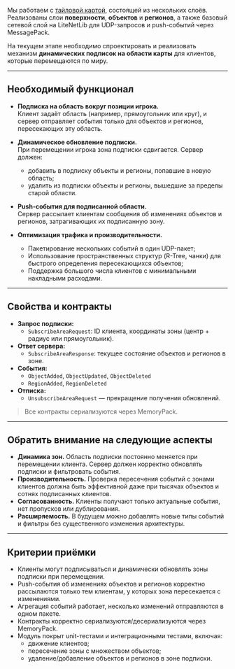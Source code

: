Мы работаем с [тайловой картой](https://github.com/s-prozorov/TestDayTasks/blob/main/TASK_1_1.md), состоящей из нескольких слоёв.  
Реализованы слои **поверхности**, **объектов** и **регионов**, а также базовый сетевой слой на LiteNetLib для UDP-запросов и push-событий через MessagePack.  

На текущем этапе необходимо спроектировать и реализовать механизм **динамических подписок на области карты** для клиентов, которые перемещаются по миру.  

---

## Необходимый функционал

- **Подписка на область вокруг позиции игрока.**  
  Клиент задаёт область (например, прямоугольник или круг), и сервер отправляет события только для объектов и регионов, пересекающих эту область.  

- **Динамическое обновление подписки.**  
  При перемещении игрока зона подписки сдвигается. Сервер должен:
  - добавить в подписку объекты и регионы, попавшие в новую область;  
  - удалить из подписки объекты и регионы, вышедшие за пределы старой области.  

- **Push-события для подписанной области.**  
  Сервер рассылает клиентам сообщения об изменениях объектов и регионов, затрагивающих их подписанную зону.  

- **Оптимизация трафика и производительности.**  
  - Пакетирование нескольких событий в один UDP-пакет;  
  - Использование пространственных структур (R-Tree, чанки) для быстрого определения пересекающихся объектов;  
  - Поддержка большого числа клиентов с минимальными накладными расходами.  

---

## Свойства и контракты

- **Запрос подписки:**
  - `SubscribeAreaRequest`: ID клиента, координаты зоны (центр + радиус или прямоугольник).  
- **Ответ сервера:**
  - `SubscribeAreaResponse`: текущее состояние объектов и регионов в зоне.  
- **События:**
  - `ObjectAdded`, `ObjectUpdated`, `ObjectDeleted`  
  - `RegionAdded`, `RegionDeleted`  
- **Отписка:**
  - `UnsubscribeAreaRequest` — прекращение получения обновлений.  

> Все контракты сериализуются через MemoryPack.  

---

## Обратить внимание на следующие аспекты

- **Динамика зон.** Область подписки постоянно меняется при перемещении клиента. Сервер должен корректно обновлять подписки и фильтровать события.  
- **Производительность.** Проверка пересечения событий с зонами клиентов должна быть эффективной даже при тысячах объектов и сотнях подписанных клиентов.  
- **Согласованность.** Клиенты получают только актуальные события, нет пропусков или дублирования.  
- **Расширяемость.** В будущем можно добавлять новые типы событий и фильтры без существенного изменения архитектуры.  

---

## Критерии приёмки

- Клиенты могут подписываться и динамически обновлять зоны подписки при перемещении.  
- Push-события об изменениях объектов и регионов корректно рассылаются только тем клиентам, у которых зона пересекается с изменениями.  
- Агрегация событий работает, несколько изменений отправляются в одном пакете.  
- Контракты корректно сериализуются/десериализуются через MemoryPack.  
- Модуль покрыт unit-тестами и интеграционными тестами, включая:
  - движение клиентов;  
  - пересечение зоны с множеством объектов;  
  - удаление/добавление объектов и регионов в зоне подписки.
